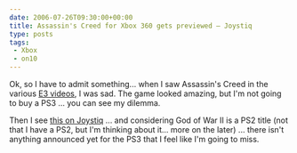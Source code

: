```yaml
---
date: 2006-07-26T09:30:00+00:00
title: Assassin's Creed for Xbox 360 gets previewed – Joystiq
type: posts
tags:
 - Xbox
 - on10
---
```

Ok, so I have to admit something... when I saw Assassin's Creed in the various [E3 videos](https://www.on10.net/Blogs/TheShow/3052/), I was sad. The game looked amazing, but I'm not going to buy a PS3 ... you can see my dilemma.

Then I see [this on Joystiq](https://www.joystiq.com/2006/07/25/assassins-creed-for-xbox-360-gets-previewed/) ... and considering God of War II is a PS2 title (not that I have a PS2, but I'm thinking about it... more on the later) ...  there isn't anything announced yet for the PS3 that I feel like I'm going to miss.
